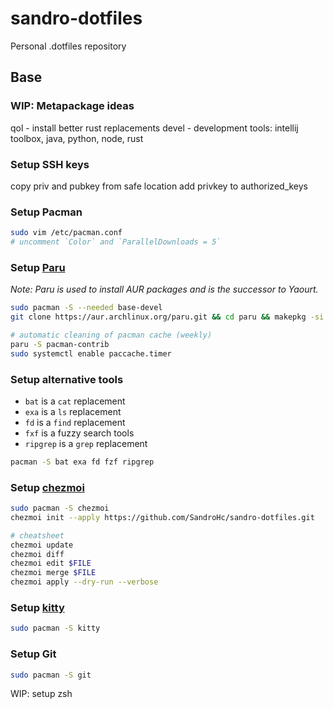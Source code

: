 # sandro-dotfiles
Personal .dotfiles repository

## Base

### WIP: Metapackage ideas
qol - install better rust replacements
devel - development tools: intellij toolbox, java, python, node, rust

### Setup SSH keys
copy priv and pubkey from safe location
add privkey to authorized_keys

### Setup Pacman
```sh
sudo vim /etc/pacman.conf
# uncomment `Color` and `ParallelDownloads = 5`
```

### Setup [Paru](https://github.com/Morganamilo/paru)
*Note: Paru is used to install AUR packages and is the successor to Yaourt.*
```sh
sudo pacman -S --needed base-devel
git clone https://aur.archlinux.org/paru.git && cd paru && makepkg -si && cd .. && rm -rf paru

# automatic cleaning of pacman cache (weekly)
paru -S pacman-contrib
sudo systemctl enable paccache.timer
```

### Setup alternative tools
- `bat` is a `cat` replacement
- `exa` is a `ls` replacement
- `fd` is a `find` replacement
- `fxf` is a fuzzy search tools
- `ripgrep` is a `grep` replacement

```sh
pacman -S bat exa fd fzf ripgrep
```

### Setup [chezmoi](https://chezmoi.io/)
```sh
sudo pacman -S chezmoi
chezmoi init --apply https://github.com/SandroHc/sandro-dotfiles.git

# cheatsheet
chezmoi update
chezmoi diff
chezmoi edit $FILE
chezmoi merge $FILE
chezmoi apply --dry-run --verbose
```

### Setup [kitty](https://sw.kovidgoyal.net/kitty/)
```sh
sudo pacman -S kitty
```

### Setup Git
```sh
sudo pacman -S git
```


WIP: setup zsh

